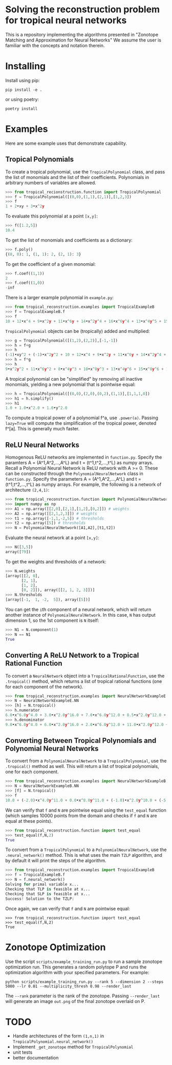 # Solving the reconstruction problem for tropical neural networks

This is a repository implementing the algorithms presented in "Zonotope Matching and Approximation for Neural Networks" We assume the user is familiar with the concepts and notation therein. 

# Installing

Install using pip:
```
pip install -e .
```

or using poetry:
```
poetry install
```

# Examples

Here are some example uses that demonstrate capability.

## Tropical Polynomials

To create a tropical polynomial, use the `TropicalPolynomial` class, and pass the list of monomials and the list of their coefficients. Polynomials in arbitrary numbers of variables are allowed.

```python
>>> from tropical_recionstruction.function import TropicalPolynomial
>>> f = TropicalPolynomial([(0,0),(1,1),(2,1)],[1,2,3])
>>> f
1 + 2•xy + 3•x^2y
```

To evaluate this polynomial at a point `[x,y]`:
```python
>>> f([1.2,5])
10.4
```

To get the list of monomials and coefficients as a dictionary:
```python
>>> f.poly()
{(0, 0): 1, (1, 1): 2, (2, 1): 3}
```

To get the coefficient of a given monomial:
```python
>>> f.coef((1,1))
2
>>> f.coef((1,0))
-inf
```

There is a larger example polynomial in `example.py`:

```python
>>> from tropical_reconstruction.examples import TropicalExampleB
>>> f = TropicalExampleB.f
>>> f
10 + 12•x^4 + 9•x^2y + 11•x^6y + 14•x^2y^4 + 16•x^6y^4 + 13•x^4y^5 + 15•x^8y^5 + (-5)•y^6 + (-3)•x^4y^6 + (-6)•x^2y^7 + (-4)•x^6y^7 + (-1)•x^2y^10 + 1•x^6y^10 + (-2)•x^4y^11 + 0•x^8y^11
```

`TropicalPolynomial` objects can be (tropically) added and multiplied:

```python
>>> g = TropicalPolynomial([(1,2),(2,2)],[-1,-1])
>>> h = f+g
>>> h
(-1)•xy^2 + (-1)•x^2y^2 + 10 + 12•x^4 + 9•x^2y + 11•x^6y + 14•x^2y^4 + 16•x^6y^4 + 13•x^4y^5 + 15•x^8y^5 + (-5)•y^6 + (-3)•x^4y^6 + (-6)•x^2y^7 + (-4)•x^6y^7 + (-1)•x^2y^10 + 1•x^6y^10 + (-2)•x^4y^11 + 0•x^8y^11
>>> h = f*g
>>> h
9•x^2y^2 + 11•x^6y^2 + 8•x^4y^3 + 10•x^8y^3 + 13•x^4y^6 + 15•x^8y^6 + 12•x^6y^7 + 14•x^10y^7 + (-6)•x^2y^8 + (-4)•x^6y^8 + (-7)•x^4y^9 + (-5)•x^8y^9 + (-2)•x^4y^12 + 0•x^8y^12 + (-3)•x^6y^13 + (-1)•x^10y^13 + 9•xy^2 + 11•x^5y^2 + 8•x^3y^3 + 10•x^7y^3 + 13•x^3y^6 + 15•x^7y^6 + 12•x^5y^7 + 14•x^9y^7 + (-6)•xy^8 + (-4)•x^5y^8 + (-7)•x^3y^9 + (-5)•x^7y^9 + (-2)•x^3y^12 + 0•x^7y^12 + (-3)•x^5y^13 + (-1)•x^9y^13
```

A tropical polynomial can be "simplified" by removing all inactive monomials, yielding a new polynomial that is pointwise equal:

```python
>>> h = TropicalPolynomial([(0,0),(2,0),(0,2),(1,1)],[1,1,1,0])
>>> h1 = h.simplify()
>>> h1
1.0 + 1.0•x^2.0 + 1.0•y^2.0
```

To compute a tropical power of a polynomial f^a, use `.power(a)`. Passing `lazy=True` will compute the simplification of the tropical power, denoted f^[a]. This is generally much faster.

## ReLU Neural Networks

Homogenous ReLU networks are implemented in `function.py`. Specify the paramters A = (A^1,A^2,...,A^L) and t = (t^1,t^2,...,t^L) as numpy arrays. Recall a Polynomial Neural Network is ReLU network with A >= 0. These can be constructed through the `PolynomialNeuralNetwork` class in `function.py`. Specify the parameters A = (A^1,A^2,...,A^L) and t = (t^1,t^2,...,t^L) as numpy arrays. For example, the following is a network of architecture `(2,4,1)`:

```python
>>> from tropical_reconstruction.function import PolynomialNeuralNetwork
>>> import numpy as np
>>> A1 = np.array([[2,0],[2,1],[1,2],[0,2]]) # weights
>>> A2 = np.array([[2,1,2,3]]) # weights
>>> t1 = np.array([-1,1,-2,5]) # thresholds
>>> t2 = np.array([5]) # thresholds
>>> N = PolynomialNeuralNetwork([A1,A2],[t1,t2])
```

Evaluate the neural network at a point `[x,y]`:
```python
>>> N([3,5])
array([79])
```

To get the weights and thresholds of a network:
```python
>>> N.weights
[array([[2, 0],
       [2, 1],
       [1, 2],
       [0, 2]]), array([[2, 1, 2, 3]])]
>>> N.thresholds
[array([-1,  1, -2,  5]), array([5])]
```

You can get the `i`th component of a neural network, which will return another instance of `PolynomialNeuralNetwork`. In this case, `N` has output dimension 1, so the 1st component is `N` itself:

```python
>>> N1 = N.component(1)
>>> N == N1
True
```

## Converting A ReLU Network to a Tropical Rational Function

To convert a `NeuralNetwork` object into a `TropicalRationalFunction`, use the `.tropical()` method, which returns a list of tropical rational functions (one for each component of the network).

```python
>>> from tropical_reconstruction.examples import NeuralNetworkExampleE
>>> N = NeuralNetworkExampleE.NN
>>> [h] = N.tropical()
>>> h.numerator
6.0•x^6.0y^4.0 + 3.0•x^2.0y^16.0 + 7.0•x^6.0y^12.0 + 8.5•x^2.0y^12.0 + 4.5•x^4.0y^5.0 + 1.5•y^17.0 + 5.5•x^4.0y^13.0 + 7.0•y^13.0 + 3.5•x^6.0y^6.0 + 0.5•x^2.0y^18.0 + 4.5•x^6.0y^14.0 + 6.0•x^2.0y^14.0 + 2.0•x^4.0y^7.0 + (-1.0)•y^19.0 + 3.0•x^4.0y^15.0 + 4.5•y^15.0 + 1.5•x^4.0y^8.0 + 0.0•x^8.0y^8.0
>>> h.denominator
9.0•x^6.0y^4.0 + 6.0•x^2.0y^16.0 + 2.0•x^6.0y^12.0 + 11.0•x^2.0y^12.0 + 7.5•x^4.0y^5.0 + 4.5•y^17.0 + 0.5•x^4.0y^13.0 + 9.5•y^13.0 + 6.5•x^6.0y^6.0 + 3.5•x^2.0y^18.0 + (-0.5)•x^6.0y^14.0 + 8.5•x^2.0y^14.0 + 5.0•x^4.0y^7.0 + 2.0•y^19.0 + (-2.0)•x^4.0y^15.0 + 7.0•y^15.0
```

## Converting Between Tropical Polynomials and Polynomial Neural Networks

To convert from a `PolynomialNeuralNetwork` to a `TropicalPolynomial`, use the `.tropical()` method as well. This will return a list of tropical polynomials, one for each component.

```python
>>> from tropical_reconstruction.examples import NeuralNetworkExampleB
>>> N = NeuralNetworkExampleB.NN
>>> [f] = N.tropical()
>>> f
10.0 + (-2.0)•x^4.0y^11.0 + 0.0•x^8.0y^11.0 + (-1.0)•x^2.0y^10.0 + (-5.0)•y^6.0 + 13.0•x^4.0y^5.0 + 15.0•x^8.0y^5.0 + 14.0•x^2.0y^4.0 + 16.0•x^6.0y^4.0 + 11.0•x^6.0y + 12.0•x^4.0
```

We can verify that `f` and `N` are pointwise equal using the `test_equal` function (which samples 10000 points from the domain and checks if `f` and `N` are equal at these points).

```python
>>> from tropical_reconstruction.function import test_equal
>>> test_equal(f,N,2)
True
```


To convert from a `TropicalPolynomial` to a `PolynomialNeuralNetwork`, use the `.neural_network()` method. This is what uses the main `TZLP` algorithm, and by default it will print the steps of the algorithm.

```python
>>> from tropical_reconstruction.examples import TropicalExampleB
>>> f = TropicalExampleB.f
>>> N = f.neural_network()
Solving for primal variable x...
Checking that TLP is feasible at x...
Checking that SLP is feasible at x...
Success! Solution to the TZLP:
```

Once again, we can verify that `f` and `N` are pointwise equal:

```
>>> from tropical_reconstruction.function import test_equal
>>> test_equal(f,N,2)
True
```

# Zonotope Optimization

Use the script `scripts/example_training_run.py` to run a sample zonotope optimization run. This generates a random polytope P and runs the optimization algorithm with your specified parameters. For example:

```
python scripts/example_training_run.py --rank 5 --dimension 2 --steps 5000 --lr 0.01 --multiplicity_thresh 0.98 --render_last
 ```

The `--rank` parameter is the rank of the zonotope. Passing `--render_last` will generate an image `out.png` of the final zonotope overlaid on P.

# TODO

- Handle architectures of the form `(1,n,1)` in `TropicalPolynomial.neural_network()`
- Implement `_get_zonotope` method for `TropicalPolynomial`
- unit tests
- better documentation

